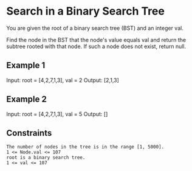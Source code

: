 # Search in a Binary Search Tree

You are given the root of a binary search tree (BST) and an integer val.

Find the node in the BST that the node's value equals val and return the
subtree rooted with that node. If such a node does not exist, return null.

## Example 1

Input: root = [4,2,7,1,3], val = 2
Output: [2,1,3]

## Example 2

Input: root = [4,2,7,1,3], val = 5
Output: []

## Constraints

    The number of nodes in the tree is in the range [1, 5000].
    1 <= Node.val <= 107
    root is a binary search tree.
    1 <= val <= 107
